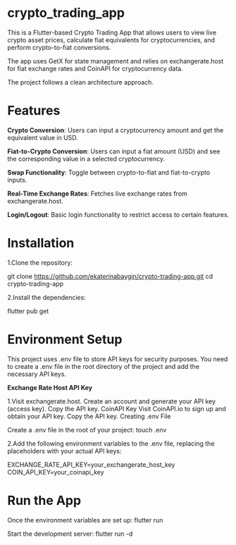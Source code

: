 # crypto_trading_app

This is a Flutter-based Crypto Trading App that allows users to view live crypto asset prices,
calculate fiat equivalents for cryptocurrencies, and perform crypto-to-fiat conversions.

The app uses GetX for state management and relies on exchangerate.host for fiat exchange rates 
and CoinAPI for cryptocurrency data.

The project follows a clean architecture approach.

# Features

**Crypto Conversion**: 
Users can input a cryptocurrency amount and get the equivalent value in USD.

**Fiat-to-Crypto Conversion**:
Users can input a fiat amount (USD) and see the corresponding value in a selected cryptocurrency.

**Swap Functionality**: Toggle between crypto-to-fiat and fiat-to-crypto inputs.

**Real-Time Exchange Rates**: Fetches live exchange rates from exchangerate.host.

**Login/Logout**: Basic login functionality to restrict access to certain features.

# Installation

1.Clone the repository:

git clone https://github.com/ekaterinabaygin/crypto-trading-app.git
cd crypto-trading-app

2.Install the dependencies:

flutter pub get

# Environment Setup
This project uses .env file to store API keys for security purposes.
You need to create a .env file in the root directory of the project and add the necessary API keys.

**Exchange Rate Host API Key**

1.Visit exchangerate.host.
Create an account and generate your API key (access key).
Copy the API key.
CoinAPI Key
Visit CoinAPI.io to sign up and obtain your API key.
Copy the API key.
Creating .env File

Create a .env file in the root of your project:
touch .env

2.Add the following environment variables to the .env file, 
replacing the placeholders with your actual API keys:

EXCHANGE_RATE_API_KEY=your_exchangerate_host_key
COIN_API_KEY=your_coinapi_key

# Run the App
Once the environment variables are set up:
flutter run

Start the development server:
flutter run -d <device-id>
